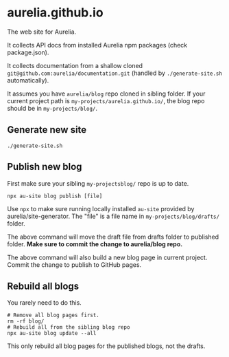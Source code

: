 # aurelia.github.io

The web site for Aurelia.

It collects API docs from installed Aurelia npm packages (check package.json).

It collects documentation from a shallow cloned `git@github.com:aurelia/documentation.git` (handled by `./generate-site.sh` automatically).

It assumes you have `aurelia/blog` repo cloned in sibling folder. If your current
project path is `my-projects/aurelia.github.io/`, the blog repo should be in `my-projects/blog/`.

## Generate new site

    ./generate-site.sh

## Publish new blog

First make sure your sibling `my-projectsblog/` repo is up to date.

    npx au-site blog publish [file]

Use `npx` to make sure running locally installed `au-site` provided by aurelia/site-generator.
The "file" is a file name in `my-projects/blog/drafts/` folder.

The above command will move the draft file from drafts folder to published folder. **Make sure to commit the change to aurelia/blog repo.**

The above command will also build a new blog page in current project. Commit the change to publish to GitHub pages.

## Rebuild all blogs

You rarely need to do this.

    # Remove all blog pages first.
    rm -rf blog/
    # Rebuild all from the sibling blog repo
    npx au-site blog update --all

This only rebuild all blog pages for the published blogs, not the drafts.

